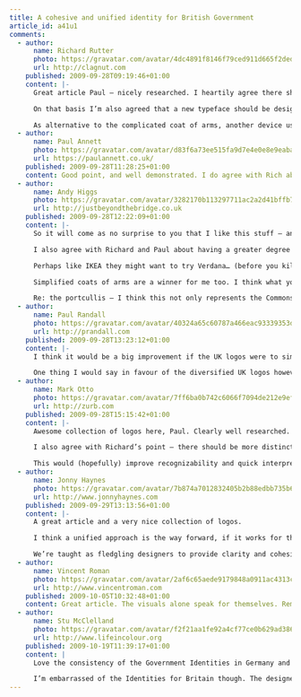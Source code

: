 ```yaml
---
title: A cohesive and unified identity for British Government
article_id: a41u1
comments:
  - author:
      name: Richard Rutter
      photo: https://gravatar.com/avatar/4dc4891f8146f79ced911d665f2dedef
      url: http://clagnut.com
    published: 2009-09-28T09:19:46+01:00
    content: |-
      Great article Paul – nicely researched. I heartily agree there should be more consistency across the UK Government ‘brand’. Partly because some of the ministries’ identities are terrible vis. Department for Transport, but also because we the public should be able to tell at a glance when we’re dealing with a Government department.

      On that basis I’m also agreed that a new typeface should be designed. Gill Sans would probably be appropriate but its distribution, and use by the BBC, is too prevalent. That said I also think that the German and Dutch governments have taken their branding too far – I do believe that the various ministries should have different visual identities, even if it’s just differing colour schemes as in Northern Ireland.

      As alternative to the complicated coat of arms, another device used by the UK Government has been the crowned portcullis, although I think that may refer specifically to the House of Commons.
  - author:
      name: Paul Annett
      photo: https://gravatar.com/avatar/d83f6a73ee515fa9d7e4e0e8e9eabac8
      url: https://paulannett.co.uk/
    published: 2009-09-28T11:28:25+01:00
    content: Good point, and well demonstrated. I do agree with Rich about different visual identities between agencies. I’d also like to see a redrawn and simplified coat of arms along the same lines as the USA’s simplified eagle seal. Get on the case! ;-)
  - author:
      name: Andy Higgs
      photo: https://gravatar.com/avatar/3282170b113297711ac2a2d41bffb70d
      url: http://justbeyondthebridge.co.uk
    published: 2009-09-28T12:22:09+01:00
    content: |-
      So it will come as no surprise to you that I like this stuff – and it’s fascinating you’ve pulled this all together as I’ve never really thought to compare national government identities like this.

      I also agree with Richard and Paul about having a greater degree of separation – it becomes really noticeable as a foreigner looking at the German branding that it’s hard to tell one from another – though I’m not exactly their key audience!

      Perhaps like IKEA they might want to try Verdana… (before you kill me, I am joking) – I too think Gill Sans is a little too loaded as it is, and it would be better to go for something new. Johnston of course is considered an archetypal British font, and demonstrates that with a bit of care you can produce a good variation – perhaps a new one for C21st?

      Simplified coats of arms are a winner for me too. I think what you have there is a little fussy, but I’d agree a degree of consistency as you propose wouldn’t go amiss. That said, anything that drew the glut of disparate identities together would be an improvement.

      Re: the portcullis – I think this not only represents the Commons, but Parliament as a whole. It also used to be used for Customs & Excise before that was abolished. Not sure of it’s origins or which portcullis it actually represents (if any).
  - author:
      name: Paul Randall
      photo: https://gravatar.com/avatar/40324a65c60787a466eac93339353d75
      url: http://prandall.com
    published: 2009-09-28T13:23:12+01:00
    content: |-
      I think it would be a big improvement if the UK logos were to simplify the colour scheme to create a more coherent look firstly.

      One thing I would say in favour of the diversified UK logos however is that they add a bit of character, whereas the monochromatic style looks a little too clinical.
  - author:
      name: Mark Otto
      photo: https://gravatar.com/avatar/7ff6ba0b742c6066f7094de212e9efad
      url: http://zurb.com
    published: 2009-09-28T15:15:42+01:00
    content: |-
      Awesome collection of logos here, Paul. Clearly well researched.

      I also agree with Richard’s point – there should be more distinction between each departments’ logos. I’d argue that one could create a suite of brandmarks with slight variation while maintaining a cohesive presentation.

      This would (hopefully) improve recognizability and quick interpretation of what each logo represents.
  - author:
      name: Jonny Haynes
      photo: https://gravatar.com/avatar/7b874a7012832405b2b88edbb735b649
      url: http://www.jonnyhaynes.com
    published: 2009-09-29T13:13:56+01:00
    content: |-
      A great article and a very nice collection of logos.

      I think a unified approach is the way forward, if it works for the NHS, why can’t it work for the whole government?

      We’re taught as fledgling designers to provide clarity and cohesion, one single crisp wordmark/logo would provide this.
  - author:
      name: Vincent Roman
      photo: https://gravatar.com/avatar/2af6c65aede9179848a0911ac4313c9e
      url: http://www.vincentroman.com
    published: 2009-10-05T10:32:48+01:00
    content: Great article. The visuals alone speak for themselves. Reminds me of the great piece just published in Wired on CraigsList design.
  - author:
      name: Stu McClelland
      photo: https://gravatar.com/avatar/f2f21aa1fe92a4cf77ce0b629ad38660
      url: http://www.lifeincolour.org
    published: 2009-10-19T11:39:17+01:00
    content: |
      Love the consistency of the Government Identities in Germany and the Netherlands.

      I’m embarrassed of the Identities for Britain though. The designers could have done so much better. Not sure if it’s the designers fault, or the higher-ups in the government that wanted really bland design
---
```

